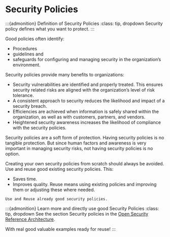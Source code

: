# Security Policies

:::{admonition} Definition of Security Policies
:class: tip, dropdown
Security policy defines what you want to protect.
:::


Good policies often identify:
 * Procedures
 * guidelines and
 * safeguards for configuring and managing security in the organization’s environment.


Security policies provide many benefits to organizations:
* Security vulnerabilities are identified and properly treated. This ensures security related risks are aligned with the organization’s level of risk tolerance.
* A consistent approach to security reduces the likelihood and impact of a security breach.
* Efficiencies are achieved when information is safely shared within the organization, as well as with customers, partners, and vendors.
* Heightened security awareness increases the likelihood of compliance with the security policies.


Security policies are a soft form of protection. Having security policies is no tangible protection. But since human factors and awareness is very important in managing security risks, not having security policies is no option.

Creating your own security policies from scratch should always be avoided. Use and reuse good existing security policies. This:
* Saves time.
* Improves quality. Reuse means using existing policies and improving them or adjusting these where needed.

```{tip} Tip
Use and Reuse already good security policies. 
```


:::{admonition} Learn more and directly use good Security Policies
:class: tip, dropdown
See the section Security policies in the [Open Security Reference Architecture](https://nocomplexity.com/documents/securityarchitecture/protection/security-policies.html).

With real good valuable examples ready for reuse!
:::